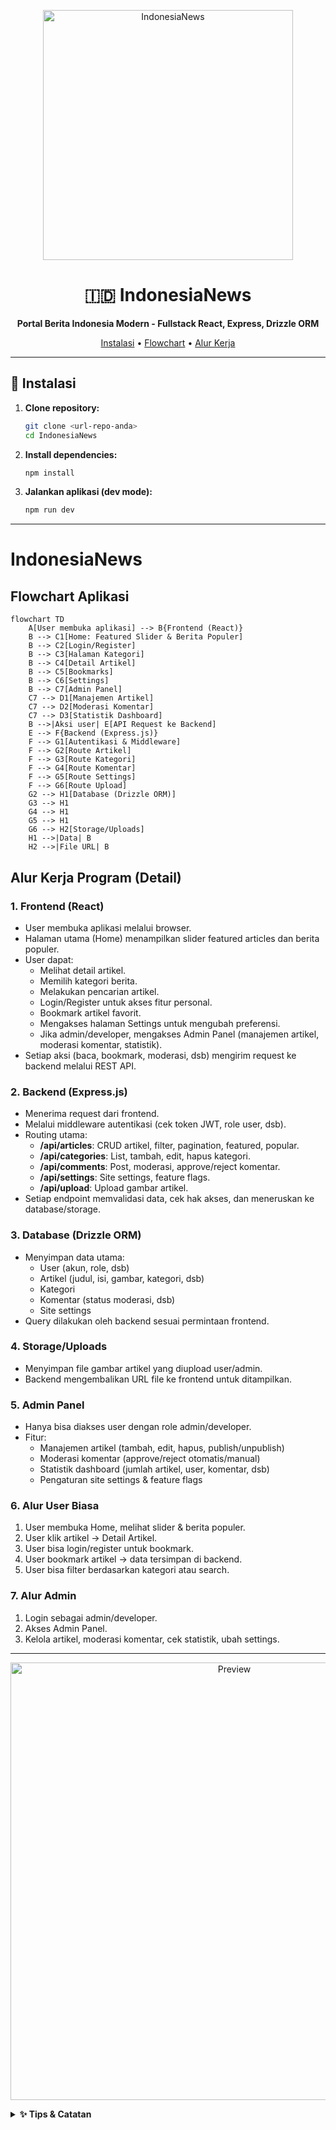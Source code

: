 <!-- Banner / Logo / Cover -->
<p align="center">
  <img src="https://user-images.githubusercontent.com/placeholder/indonesianews-banner.png" alt="IndonesiaNews" width="400"/>
</p>

<h1 align="center">🇮🇩 IndonesiaNews</h1>
<p align="center">
  <b>Portal Berita Indonesia Modern - Fullstack React, Express, Drizzle ORM</b>
</p>
<p align="center">
  <a href="#instalasi">Instalasi</a> • <a href="#flowchart-aplikasi">Flowchart</a> • <a href="#alur-kerja-program-detail">Alur Kerja</a>
</p>

---

## 🚀 Instalasi

1. <b>Clone repository:</b>
   ```bash
   git clone <url-repo-anda>
   cd IndonesiaNews
   ```
2. <b>Install dependencies:</b>
   ```bash
   npm install
   ```
3. <b>Jalankan aplikasi (dev mode):</b>
   ```bash
   npm run dev
   ```

---

# IndonesiaNews

## Flowchart Aplikasi

```mermaid
flowchart TD
    A[User membuka aplikasi] --> B{Frontend (React)}
    B --> C1[Home: Featured Slider & Berita Populer]
    B --> C2[Login/Register]
    B --> C3[Halaman Kategori]
    B --> C4[Detail Artikel]
    B --> C5[Bookmarks]
    B --> C6[Settings]
    B --> C7[Admin Panel]
    C7 --> D1[Manajemen Artikel]
    C7 --> D2[Moderasi Komentar]
    C7 --> D3[Statistik Dashboard]
    B -->|Aksi user| E[API Request ke Backend]
    E --> F{Backend (Express.js)}
    F --> G1[Autentikasi & Middleware]
    F --> G2[Route Artikel]
    F --> G3[Route Kategori]
    F --> G4[Route Komentar]
    F --> G5[Route Settings]
    F --> G6[Route Upload]
    G2 --> H1[Database (Drizzle ORM)]
    G3 --> H1
    G4 --> H1
    G5 --> H1
    G6 --> H2[Storage/Uploads]
    H1 -->|Data| B
    H2 -->|File URL| B
```

## Alur Kerja Program (Detail)

### 1. Frontend (React)
- User membuka aplikasi melalui browser.
- Halaman utama (Home) menampilkan slider featured articles dan berita populer.
- User dapat:
  - Melihat detail artikel.
  - Memilih kategori berita.
  - Melakukan pencarian artikel.
  - Login/Register untuk akses fitur personal.
  - Bookmark artikel favorit.
  - Mengakses halaman Settings untuk mengubah preferensi.
  - Jika admin/developer, mengakses Admin Panel (manajemen artikel, moderasi komentar, statistik).
- Setiap aksi (baca, bookmark, moderasi, dsb) mengirim request ke backend melalui REST API.

### 2. Backend (Express.js)
- Menerima request dari frontend.
- Melalui middleware autentikasi (cek token JWT, role user, dsb).
- Routing utama:
  - **/api/articles**: CRUD artikel, filter, pagination, featured, popular.
  - **/api/categories**: List, tambah, edit, hapus kategori.
  - **/api/comments**: Post, moderasi, approve/reject komentar.
  - **/api/settings**: Site settings, feature flags.
  - **/api/upload**: Upload gambar artikel.
- Setiap endpoint memvalidasi data, cek hak akses, dan meneruskan ke database/storage.

### 3. Database (Drizzle ORM)
- Menyimpan data utama:
  - User (akun, role, dsb)
  - Artikel (judul, isi, gambar, kategori, dsb)
  - Kategori
  - Komentar (status moderasi, dsb)
  - Site settings
- Query dilakukan oleh backend sesuai permintaan frontend.

### 4. Storage/Uploads
- Menyimpan file gambar artikel yang diupload user/admin.
- Backend mengembalikan URL file ke frontend untuk ditampilkan.

### 5. Admin Panel
- Hanya bisa diakses user dengan role admin/developer.
- Fitur:
  - Manajemen artikel (tambah, edit, hapus, publish/unpublish)
  - Moderasi komentar (approve/reject otomatis/manual)
  - Statistik dashboard (jumlah artikel, user, komentar, dsb)
  - Pengaturan site settings & feature flags

### 6. Alur User Biasa
1. User membuka Home, melihat slider & berita populer.
2. User klik artikel → Detail Artikel.
3. User bisa login/register untuk bookmark.
4. User bookmark artikel → data tersimpan di backend.
5. User bisa filter berdasarkan kategori atau search.

### 7. Alur Admin
1. Login sebagai admin/developer.
2. Akses Admin Panel.
3. Kelola artikel, moderasi komentar, cek statistik, ubah settings.

---

<p align="center">
  <img src="https://user-images.githubusercontent.com/placeholder/indonesianews-preview.png" alt="Preview" width="700"/>
</p>

<details>
<summary><b>✨ Tips & Catatan</b></summary>

- Gunakan Node.js versi terbaru untuk hasil optimal.
- Pastikan environment variable sudah di-setup (lihat .env.example jika ada).
- Untuk pengembangan, gunakan browser modern (Chrome, Edge, Firefox).
- Fitur admin hanya bisa diakses user dengan role admin/developer.

</details>
